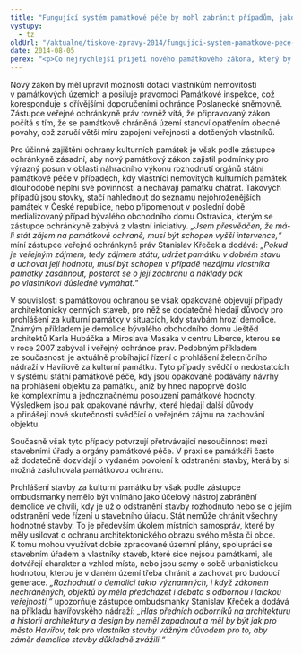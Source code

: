 ```yaml
---
title: "Fungující systém památkové péče by mohl zabránit případům, jako je Ostravica či havířovské nádraží"
vystupy:
  - tz
oldUrl: "/aktualne/tiskove-zpravy-2014/fungujici-system-pamatkove-pece-by-mohl-zabranit-pripadum-jako-je-ostravica-ci-haviro"
date: 2014-08-05
perex: "<p>Co nejrychlejší přijetí nového památkového zákona, který by nahradil nevyhovující právní úpravu z roku 1987, je nezbytným krokem k zajištění správně fungujícího systému státní památkové péče. Zástupce veřejné ochránkyně práv Stanislav Křeček proto vítá, že ministerstvo kultury na novém zákoně intenzivně pracuje, a v rámci jednání poradního sboru uplatnil své poznatky získané z šetření konkrétních případů.</p>"
---
```


<!-- imported from the old website -->

<p>Nový zákon by měl upravit možnosti dotací vlastníkům nemovitostí v památkových územích a posiluje pravomoci Památkové inspekce, což koresponduje s dřívějšími doporučeními ochránce Poslanecké sněmovně. Zástupce veřejné ochránkyně práv rovněž vítá, že připravovaný zákon počítá s tím, že se památkově chráněná území stanoví opatřením obecné povahy, což zaručí větší míru zapojení veřejnosti a dotčených vlastníků.</p><p>Pro účinné zajištění ochrany kulturních památek je však podle zástupce ochránkyně zásadní, aby nový památkový zákon zajistil podmínky pro výrazný posun v oblasti náhradního výkonu rozhodnutí orgánů státní památkové péče v případech, kdy vlastníci nemovitých kulturních památek dlouhodobě neplní své povinnosti a nechávají památku chátrat. Takových případů jsou stovky, stačí nahlédnout do seznamu nejohroženějších památek v České republice, nebo připomenout v poslední době medializovaný případ bývalého obchodního domu Ostravica, kterým se zástupce ochránkyně zabývá z vlastní iniciativy. <em>„Jsem přesvědčen, že má-li stát zájem na památkové ochraně, musí být schopen vyšší intervence,“</em> míní zástupce veřejné ochránkyně práv Stanislav Křeček a dodává: <em>„Pokud je veřejným zájmem, tedy zájmem státu, udržet památku v dobrém stavu a uchovat její hodnotu, musí být schopen v případě nezájmu vlastníka památky zasáhnout, postarat se o její záchranu a náklady pak po vlastníkovi důsledně vymáhat.“</em></p><p>V souvislosti s památkovou ochranou se však opakovaně objevují případy architektonicky cenných staveb, pro něž se dodatečně hledají důvody pro prohlášení za kulturní památky v situacích, kdy stavbám hrozí demolice. Známým příkladem je demolice bývalého obchodního domu Ještěd architektů Karla Hubáčka a Miroslava Masáka v centru Liberce, kterou se v roce 2007 zabýval i veřejný ochránce práv. Podobným příkladem ze současnosti je aktuálně probíhající řízení o prohlášení železničního nádraží v Havířově za kulturní památku. Tyto případy svědčí o nedostatcích v systému státní památkové péče, kdy jsou opakovaně podávány návrhy na prohlášení objektu za památku, aniž by hned napoprvé došlo ke komplexnímu a jednoznačnému posouzení památkové hodnoty. Výsledkem jsou pak opakované návrhy, které hledají další důvody a přinášejí nové skutečnosti svědčící o veřejném zájmu na zachování objektu. </p><p>Současně však tyto případy potvrzují přetrvávající nesoučinnost mezi stavebními úřady a orgány památkové péče. V praxi se památkáři často až dodatečně dozvídají o vydaném povolení k odstranění stavby, která by si možná zasluhovala památkovou ochranu.</p><p>Prohlášení stavby za kulturní památku by však podle zástupce ombudsmanky nemělo být vnímáno jako účelový nástroj zabránění demolice ve chvíli, kdy je už o odstranění stavby rozhodnuto nebo se o jejím odstranění vede řízení u stavebního úřadu. Stát nemůže chránit všechny hodnotné stavby. To je především úkolem místních samospráv, které by měly usilovat o ochranu architektonického obrazu svého města či obce. K tomu mohou využívat dobře zpracované územní plány, spolupráci se stavebním úřadem a vlastníky staveb, které sice nejsou památkami, ale dotvářejí charakter a vzhled místa, nebo jsou samy o sobě urbanistickou hodnotou, kterou je v daném území třeba chránit a zachovat pro budoucí generace.<em> „Rozhodnutí o demolici takto významných, i když zákonem nechráněných, objektů by měla předcházet i debata s odbornou i laickou veřejností,“</em> upozorňuje zástupce ombudsmanky Stanislav Křeček a dodává na příkladu havířovského nádraží: <em>„Hlas předních odborníků na architekturu a historii architektury a design by neměl zapadnout a měl by být jak pro město Havířov, tak pro vlastníka stavby vážným důvodem pro to, aby záměr demolice stavby důkladně zvážili.“</em></p>
